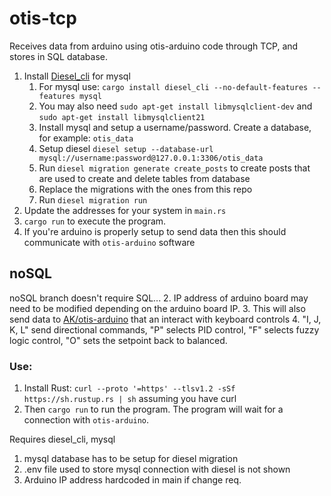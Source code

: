 # otis-tcp

Receives data from arduino using otis-arduino code through TCP, and stores in SQL database.

1. Install [Diesel_cli](http://diesel.rs/guides/getting-started/) for mysql
   1. For mysql use: `cargo install diesel_cli --no-default-features --features mysql`
   2. You may also need `sudo apt-get install libmysqlclient-dev` and `sudo apt-get install libmysqlclient21`
   3. Install mysql and setup a username/password.  Create a database, for example: `otis_data`
   4. Setup diesel `diesel setup --database-url mysql://username:password@127.0.0.1:3306/otis_data`
   5. Run `diesel migration generate create_posts` to create posts that are used to create and delete tables from database
   6. Replace the migrations with the ones from this repo
   7. Run `diesel migration run`
2. Update the addresses for your system in `main.rs`
2. `cargo run` to execute the program.
3. If you're arduino is properly setup to send data then this should communicate with `otis-arduino` software

## noSQL
noSQL branch doesn't require SQL... 
2. IP address of arduino board may need to be modified depending on the arduino board IP.
3. This will also send data to [AK/otis-arduino](https://github.com/Artem1199/otis-arduino) that an interact with keyboard controls
4. "I, J, K, L" send directional commands, "P" selects PID control, "F" selects fuzzy logic control, "O" sets the setpoint back to balanced.

### Use:
1. Install Rust: `curl --proto '=https' --tlsv1.2 -sSf https://sh.rustup.rs | sh` assuming you have curl
2. Then `cargo run` to run the program.  The program will wait for a connection with `otis-arduino`.

Requires diesel_cli, mysql

1. mysql database has to be setup for diesel migration
2. .env file used to store mysql connection with diesel is not shown
2. Arduino IP address hardcoded in main if change req.

